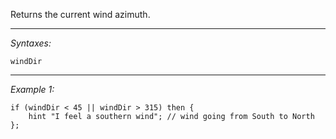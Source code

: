 Returns the current wind azimuth.


---
*Syntaxes:*

`windDir`

---
*Example 1:*

```sqf
if (windDir < 45 || windDir > 315) then {
	hint "I feel a southern wind"; // wind going from South to North
};
```